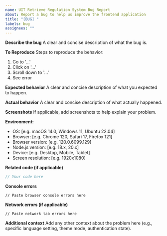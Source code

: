 ```yaml
---
name: UIT Retrieve Regulation System Bug Report
about: Report a bug to help us improve the frontend application
title: "[BUG] "
labels: bug
assignees: ""
---
```


**Describe the bug**
A clear and concise description of what the bug is.

**To Reproduce**
Steps to reproduce the behavior:

1. Go to '...'
2. Click on '...'
3. Scroll down to '...'
4. See error

**Expected behavior**
A clear and concise description of what you expected to happen.

**Actual behavior**
A clear and concise description of what actually happened.

**Screenshots**
If applicable, add screenshots to help explain your problem.

**Environment:**

- OS: [e.g. macOS 14.0, Windows 11, Ubuntu 22.04]
- Browser: [e.g. Chrome 120, Safari 17, Firefox 121]
- Browser version: [e.g. 120.0.6099.129]
- Node.js version: [e.g. 18.x, 20.x]
- Device: [e.g. Desktop, Mobile, Tablet]
- Screen resolution: [e.g. 1920x1080]

**Related code (if applicable)**

```typescript
// Your code here
```

**Console errors**

```
// Paste browser console errors here
```

**Network errors (if applicable)**

```
// Paste network tab errors here
```

**Additional context**
Add any other context about the problem here (e.g., specific language setting, theme mode, authentication state).
